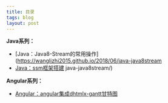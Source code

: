 ```yaml
---
title: 目录
tags: blog 
layout: post
---
```


**Java系列：**
- [Java：Java8-Stream的常用操作](https://wanglizhi2015.github.io/2018/06/java-java8stream
- [Java：ssm框架搭建](https://wanglizhi2015.github.io/2018/06/java-ssm框架搭建/)
java-java8stream/)


**Angular系列：**
- [Angular：angular集成dhtmlx-gantt甘特图](https://wanglizhi2015.github.io/2018/06/angular-dhtmlx-gantt.md/)

